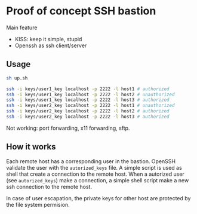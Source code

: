 # Proof of concept SSH bastion

Main feature
- KISS: keep it simple, stupid
- Openssh as ssh client/server

## Usage
```sh
sh up.sh

ssh -i keys/user1_key localhost -p 2222 -l host1 # authorized
ssh -i keys/user1_key localhost -p 2222 -l host2 # unauthorized
ssh -i keys/user1_key localhost -p 2222 -l host3 # authorized
ssh -i keys/user2_key localhost -p 2222 -l host1 # unauthorized
ssh -i keys/user2_key localhost -p 2222 -l host2 # authorized
ssh -i keys/user2_key localhost -p 2222 -l host3 # authorized
```

Not working: port forwarding, x11 forwarding, sftp.

## How it works

Each remote host has a corresponding user in the bastion.
OpenSSH validate the user with the `autorized_keys` file.
A simple script is used as shell that create a connection to the remote host.
When a autorized user (see `autorized_keys`) make a connection, a simple shell script make a new ssh connection to the remote host.

In case of user escapation, the private keys for other host are protected by the file system permision.